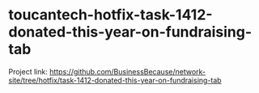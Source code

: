 # toucantech-hotfix-task-1412-donated-this-year-on-fundraising-tab
Project link: https://github.com/BusinessBecause/network-site/tree/hotfix/task-1412-donated-this-year-on-fundraising-tab
